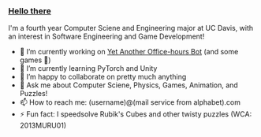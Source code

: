 ### [Hello there](https://www.youtube.com/watch?v=rEq1Z0bjdwc)

I'm a fourth year Computer Sciene and Engineering major at UC Davis, with an interest in Software Engineering and Game Development!

- 🔭 I’m currently working on [Yet Another Office-hours Bot](https://github.com/KaoushikMurugan/yet-another-better-office-hour-bot) (and some games 🤫)
- 🌱 I’m currently learning PyTorch and Unity
- 👯 I’m happy to collaborate on pretty much anything
- 💬 Ask me about Computer Sciene, Physics, Games, Animation, and Puzzles!
- 📫 How to reach me: (username)@(mail service from alphabet).com
- ⚡ Fun fact: I speedsolve Rubik's Cubes and other twisty puzzles (WCA: 2013MURU01)
